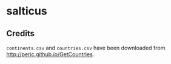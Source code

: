 # salticus


## Credits

`continents.csv` and `countries.csv` have been downloaded from http://peric.github.io/GetCountries.
